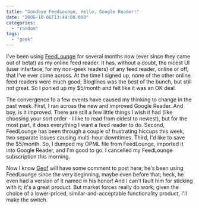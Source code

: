 ```yaml
---
title: "Goodbye FeedLounge, Hello, Google Reader!"
date: "2006-10-06T13:44:00.000"
categories: 
  - "random"
tags: 
  - "geek"
---
```


I've been using [FeedLounge](http://www.feedlounge.com) for several months now (ever since they came out of beta!) as my online feed reader. It has, without a doubt, the nicest UI (user interface, for my non-geek readers) of any feed reader, online or off, that I've ever come across. At the time I signed up, none of the other online feed readers were much good; Bloglines was the best of the bunch, but still not great. So I ponied up my $5/month and felt like it was an OK deal.

The convergence fo a few events have caused my thinking to change in the past week. First, I ran across the new and improved Google Reader. And boy, is it improved. There are still a few little things I wish it had (like choosing your sort order - I like to read from oldest to newest), but for the most part, it does everything I want a feed reader to do. Second, FeedLounge has been through a couple of frustrating hiccups this week, two separate issues causing multi-hour downtimes. Third, I'd like to save the $5/month. So, I dumped my OPML file from FeedLounge, imported it into Google Reader, and I'm good to go. I cancelled my FeedLounge subscription this morning.

Now I know [Geof](http://www.ijsm.org) will have some comment to post here; he's been using FeedLounge since the very beginning, maybe even before that; heck, he even had a version of it named in his honor! And I can't fault him for sticking with it; it's a great product. But market forces really do work; given the choice of a lower-priced, similar-and-acceptable functionality product, I'll make the switch.
